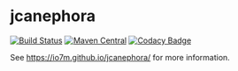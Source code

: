 jcanephora
===

[![Build Status](https://travis-ci.org/io7m/jcanephora.svg)](https://travis-ci.org/io7m/jcanephora)
[![Maven Central](https://maven-badges.herokuapp.com/maven-central/com.io7m.jcanephora/io7m-jcanephora/badge.png)](https://maven-badges.herokuapp.com/maven-central/com.io7m.jcanephora/io7m-jcanephora)
[![Codacy Badge](https://api.codacy.com/project/badge/Grade/fb34eaf98f0c41578cfc194e9411fddd)](https://www.codacy.com/app/github_79/jcanephora?utm_source=github.com&amp;utm_medium=referral&amp;utm_content=io7m/jcanephora&amp;utm_campaign=Badge_Grade)

See https://io7m.github.io/jcanephora/ for more information.

